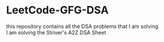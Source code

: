 # LeetCode-GFG-DSA
this repository contains all the DSA problems that I am solving  
I am solving the Striver's A2Z DSA Sheet
